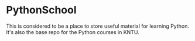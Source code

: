 # PythonSchool
This is considered to be a place to store useful material for learning Python. It's also the base repo for the Python courses in KNTU.
